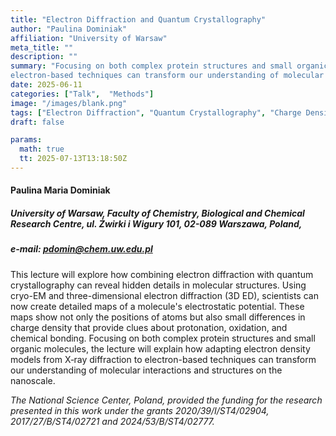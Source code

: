 ```yaml
---
title: "Electron Diffraction and Quantum Crystallography"
author: "Paulina Dominiak"
affiliation: "University of Warsaw"
meta_title: ""
description: ""
summary: "Focusing on both complex protein structures and small organic molecules, the lecture will explain how adapting electron density models from X‑ray diffraction to
electron-based techniques can transform our understanding of molecular interactions and structures on the nanoscale"
date: 2025-06-11  
categories: ["Talk",  "Methods"]
image: "/images/blank.png"
tags: ["Electron Diffraction", "Quantum Crystallography", "Charge Density", "Electron Density", "3D ED", "Cryo-EM", "Molecular Structures"]
draft: false

params:
  math: true
  tt: 2025-07-13T13:18:50Z
---
```


#### Paulina Maria Dominiak

##### University of Warsaw, Faculty of Chemistry, Biological and Chemical Research Centre, ul. Żwirki i Wigury 101, 02-089 Warszawa, Poland,

##### e-mail: pdomin@chem.uw.edu.pl 

This lecture will explore how combining electron diffraction with
quantum crystallography can reveal hidden details in molecular
structures. Using cryo-EM and three-dimensional electron diffraction (3D
ED), scientists can now create detailed maps of a molecule's
electrostatic potential. These maps show not only the positions of atoms
but also small differences in charge density that provide clues about
protonation, oxidation, and chemical bonding. Focusing on both complex
protein structures and small organic molecules, the lecture will explain
how adapting electron density models from X‑ray diffraction to
electron-based techniques can transform our understanding of molecular
interactions and structures on the nanoscale.

*The National Science Center, Poland, provided the funding for the
research presented in this work under the grants 2020/39/I/ST4/02904,
2017/27/B/ST4/02721 and 2024/53/B/ST4/02777.*
